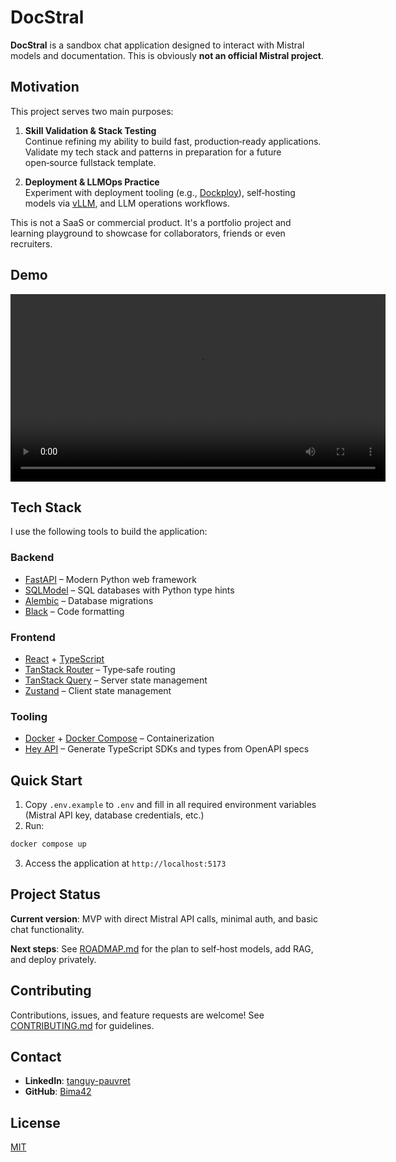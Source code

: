 # DocStral

**DocStral** is a sandbox chat application designed to interact with Mistral models and documentation. This is obviously **not an official Mistral project**.

## Motivation

This project serves two main purposes:

1. **Skill Validation & Stack Testing**  
   Continue refining my ability to build fast, production‑ready applications. Validate my tech stack and patterns in preparation for a future open‑source fullstack template.

2. **Deployment & LLMOps Practice**  
   Experiment with deployment tooling (e.g., [Dockploy](https://dockploy.com)), self‑hosting models via [vLLM](https://github.com/vllm-project/vllm), and LLM operations workflows.

This is not a SaaS or commercial product. It's a portfolio project and learning playground to showcase for collaborators, friends or even recruiters.

## Demo

<video width="600" controls>
  <source src="docs/docstral-tiny-demo.mp4" type="video/mp4">
</video>

## Tech Stack

I use the following tools to build the application:

### Backend

- [FastAPI](https://fastapi.tiangolo.com) – Modern Python web framework
- [SQLModel](https://sqlmodel.tiangolo.com) – SQL databases with Python type hints
- [Alembic](https://alembic.sqlalchemy.org/en/latest) – Database migrations
- [Black](https://github.com/psf/black) – Code formatting

### Frontend

- [React](https://react.dev) + [TypeScript](https://www.typescriptlang.org)
- [TanStack Router](https://tanstack.com/router/latest) – Type‑safe routing
- [TanStack Query](https://tanstack.com/query/latest) – Server state management
- [Zustand](https://github.com/pmndrs/zustand) – Client state management

### Tooling

- [Docker](https://www.docker.com) + [Docker Compose](https://docs.docker.com/compose) – Containerization
- [Hey API](https://heyapi.dev) – Generate TypeScript SDKs and types from OpenAPI specs

## Quick Start

1. Copy `.env.example` to `.env` and fill in all required environment variables (Mistral API key, database credentials, etc.)
2. Run:

```bash
docker compose up
```

3. Access the application at `http://localhost:5173`

## Project Status

**Current version**: MVP with direct Mistral API calls, minimal auth, and basic chat functionality.

**Next steps**: See [ROADMAP.md](./ROADMAP.md) for the plan to self‑host models, add RAG, and deploy privately.

## Contributing

Contributions, issues, and feature requests are welcome! See [CONTRIBUTING.md](./CONTRIBUTING.md) for guidelines.

## Contact

- **LinkedIn**: [tanguy-pauvret](https://www.linkedin.com/in/tanguy-pauvret)
- **GitHub**: [Bima42](https://github.com/Bima42)

## License

[MIT](./LICENSE)